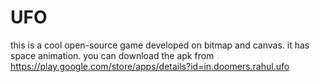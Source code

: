# UFO
this is a cool open-source game developed on bitmap and canvas.
it has space animation.
you can download the apk from
https://play.google.com/store/apps/details?id=in.doomers.rahul.ufo
